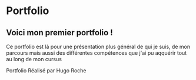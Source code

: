 # Portfolio

## Voici mon premier portfolio !

Ce portfolio est là pour une présentation plus général de qui je suis, de mon parcours mais aussi des différentes compétences que j'ai pu aqquérir tout au long de mon cursus


Portfolio Réalisé par Hugo Roche